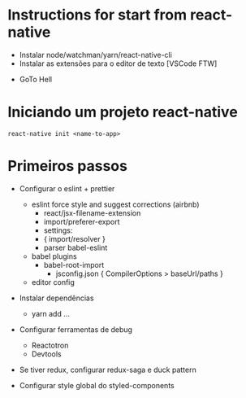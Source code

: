 # Instructions for start from react-native

- Instalar node/watchman/yarn/react-native-cli
- Instalar as extensões para o editor de texto [VSCode FTW]

* GoTo Hell

# Iniciando um projeto react-native

```
react-native init <name-to-app>
```

# Primeiros passos

- Configurar o eslint + prettier

  - eslint force style and suggest corrections (airbnb)
    - react/jsx-filename-extension
    - import/preferer-export
    - settings:
    - { import/resolver }
    - parser babel-eslint
  - babel plugins
    - babel-root-import
      - jsconfig.json { CompilerOptions > baseUrl/paths }
  - editor config

- Instalar dependências

  - yarn add ...

- Configurar ferramentas de debug
  - Reactotron
  - Devtools

* Se tiver redux, configurar redux-saga e duck pattern

- Configurar style global do styled-components
